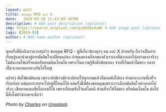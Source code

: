 ```yaml
---
layout: post
title: ขอบคุณ RFQ และ X
date:   2019-03-10 11:43:49 +0700
description: # Add post description (optional)
img: https://source.unsplash.com/pjAH2Ax4uWk # Add image post (optional)
tags: [2019-03]
author: # Add name author (optional)
---
```

ทุกครั้งที่นึกถึงเราควรสรุปว่า ขอบคุณ RFQ - ผู้ที่เกี่ยวข้องทุกๆ คน และ X ด้วยครับ ถือว่าเป็นการเรียนรู้และนำมาสู่การตัดสินใจเปลี่ยนแปลง กำหนดทางเลือกของตัวเราเองที่ต่างออกไปอย่างมากจริงๆ ไม่ดันงานให้เสร็จแต่กลับยอมผิดเงื่อนไข เพราะในความรู้สึกคือข้อตกลง จากที่เริ่มแล้วไม่ตรง กลายเป็นจะออกนอกทางกันไปใหญ่

คล้ายๆ ตัดไฟแต่ต้นลม เพราะปกติเรามักจะปล่อยให้ลุกลามแล้วก็มอดดับไปเอง ท่ามกลางงานที่เสร็จเรียบร้อย แต่ผลกระทบจะไปอยู่ที่ไหนก็ได้ แต่ครั้งนี้ที่ต้องขอบคุณเพราะเราเลือกตัดสินใจต่างออกไปจริงๆ เสียหายและเสียโอกาสก็ได้ เพราะก็ยอมรับไว้แต่โดยดี ส่วนที่จะให้ไม่ตรง หรือผิดเงื่อนไข ต่อไปนี้คือไม่ทำซะเลยจะดีกว่า

*Photo by [Charles](https://unsplash.com/@charlesdeluvio) on [Unsplash](https://unsplash.com)*
